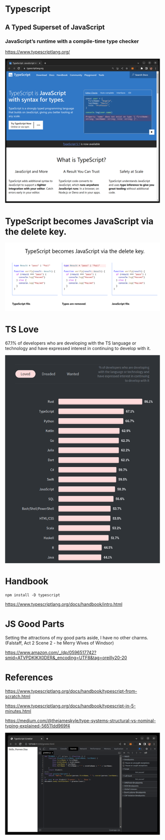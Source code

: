 # Typescript
## A Typed Superset of JavaScript

### JavaScript’s runtime with a compile-time type checker

https://www.typescriptlang.org/

![](typescript.png)

# TypeScript becomes JavaScript via the delete key.

![](ts-js.png)

# TS Love

67.1% of developers who are developing with the TS language or technology and have expressed interest in continuing to develop with it.

![](love.png)

# Handbook

```
npm install -D typescript
```

https://www.typescriptlang.org/docs/handbook/intro.html


# JS Good Parts

Setting the attractions of my good parts aside, I have no other charms. 
(Falstaff, Act 2 Scene 2 - he Merry Wives of Windsor)

https://www.amazon.com/_/dp/0596517742?smid=ATVPDKIKX0DER&_encoding=UTF8&tag=oreilly20-20

# References

https://www.typescriptlang.org/docs/handbook/typescript-from-scratch.html

https://www.typescriptlang.org/docs/handbook/typescript-in-5-minutes.html

https://medium.com/@thejameskyle/type-systems-structural-vs-nominal-typing-explained-56511dd969f4


![](ts-greeter.png)


